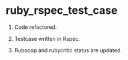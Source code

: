 # ruby_rspec_test_case

1. Code refactored.

2. Testcase written in Rspec.

3. Rubocop and rubycritic status are updated.
